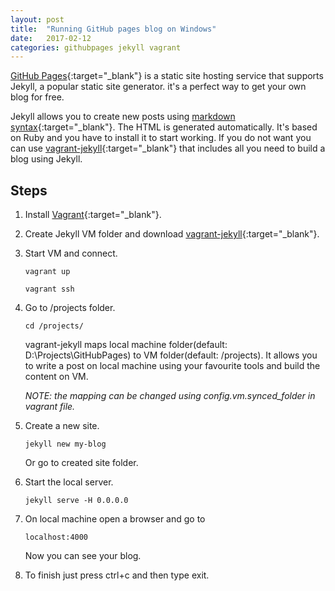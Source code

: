```yaml
---
layout: post
title:  "Running GitHub pages blog on Windows"
date:   2017-02-12
categories: githubpages jekyll vagrant
---
```

[GitHub Pages](https://pages.github.com/){:target="_blank"} is a static site hosting service that supports Jekyll, a popular static site generator. it's a perfect way to get your own blog for free.  

Jekyll allows you to create new posts using [markdown syntax](https://guides.github.com/features/mastering-markdown/){:target="_blank"}. The HTML is generated automatically. 
It's based on Ruby and you have to install it to start working. 
If you do not want you can use [vagrant-jekyll](https://github.com/jden123/vagrant-jekyll/){:target="_blank"} that includes all you need to build a blog using Jekyll.

Steps
---
1. Install [Vagrant](https://www.vagrantup.com/downloads.html){:target="_blank"}.
2. Create Jekyll VM folder and download [vagrant-jekyll](https://github.com/jden123/vagrant-jekyll/){:target="_blank"}.
3. Start VM and connect.

	```
	vagrant up
	```    
	```
    vagrant ssh
	```

4. Go to /projects folder.

	```
	cd /projects/
	```
    
    vagrant-jekyll maps local machine folder(default: D:\Projects\GitHubPages) to VM folder(default: /projects). 
    It allows you to write a post on local machine using your favourite tools and build the content on VM. 
    
    *NOTE: the mapping can be changed using config.vm.synced_folder in vagrant file.*
5. Create a new site. 

	```
	jekyll new my-blog
	```
    
    Or go to created site folder.
6. Start the local server.

	```
	jekyll serve -H 0.0.0.0
	```
7. On local machine open a browser and go to 

	```
	localhost:4000
	```
    
    Now you can see your blog.
8. To finish just press ctrl+c and then type exit.